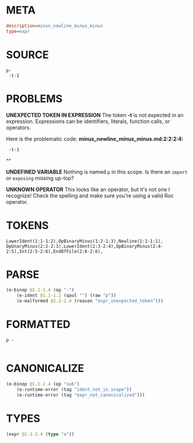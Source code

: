 # META
~~~ini
description=minus_newline_minus_minus
type=expr
~~~
# SOURCE
~~~roc
p-
 -t-1
~~~
# PROBLEMS
**UNEXPECTED TOKEN IN EXPRESSION**
The token **-t** is not expected in an expression.
Expressions can be identifiers, literals, function calls, or operators.

Here is the problematic code:
**minus_newline_minus_minus.md:2:2:2:4:**
```roc
 -t-1
```
 ^^


**UNDEFINED VARIABLE**
Nothing is named `p` in this scope.
Is there an `import` or `exposing` missing up-top?

**UNKNOWN OPERATOR**
This looks like an operator, but it's not one I recognize!
Check the spelling and make sure you're using a valid Roc operator.

# TOKENS
~~~zig
LowerIdent(1:1-1:2),OpBinaryMinus(1:2-1:3),Newline(1:1-1:1),
OpUnaryMinus(2:2-2:3),LowerIdent(2:3-2:4),OpBinaryMinus(2:4-2:5),Int(2:5-2:6),EndOfFile(2:6-2:6),
~~~
# PARSE
~~~clojure
(e-binop @1.1-2.4 (op "-")
	(e-ident @1.1-1.2 (qaul "") (raw "p"))
	(e-malformed @2.2-2.4 (reason "expr_unexpected_token")))
~~~
# FORMATTED
~~~roc
p -
	
~~~
# CANONICALIZE
~~~clojure
(e-binop @1.1-2.4 (op "sub")
	(e-runtime-error (tag "ident_not_in_scope"))
	(e-runtime-error (tag "expr_not_canonicalized")))
~~~
# TYPES
~~~clojure
(expr @1.1-2.4 (type "a"))
~~~
